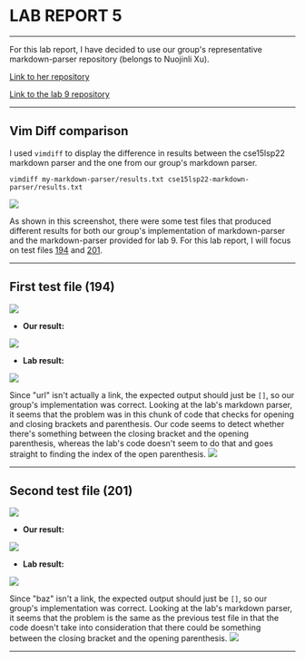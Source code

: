 # LAB REPORT 5

---

For this lab report, I have decided to use our group's representative markdown-parser repository (belongs to Nuojinli Xu). 

[Link to her repository](https://github.com/NuojinliXu/markdown-parser)

[Link to the lab 9 repository](https://github.com/nidhidhamnani/markdown-parser.git)


---

## Vim Diff comparison

I used ```vimdiff``` to display the difference in results between the cse15lsp22 markdown parser and the one from our group's markdown parser.
```
vimdiff my-markdown-parser/results.txt cse15lsp22-markdown-parser/results.txt
```

![](https://user-images.githubusercontent.com/103203293/173171547-0939c5f7-96e8-4f6f-a90a-aabc9b45c971.png)

As shown in this screenshot, there were some test files that produced different results for both our group's implementation of markdown-parser and the markdown-parser provided for lab 9.
For this lab report, I will focus on test files [194](https://github.com/nidhidhamnani/markdown-parser/blob/main/test-files/194.md) and [201](https://github.com/nidhidhamnani/markdown-parser/blob/main/test-files/201.md).


---

## First test file (194)

![](https://user-images.githubusercontent.com/103203293/173172181-57e9d97e-3d56-4892-904b-678f98579cd1.png)

- **Our result:**

![](https://user-images.githubusercontent.com/103203293/173172923-a46df7a3-11f7-4a45-89c4-e581bd1f0962.png)

- **Lab result:**

![](https://user-images.githubusercontent.com/103203293/173172971-9685a53b-a87b-48c5-8d9a-265b802cfe28.png)

Since "url" isn't actually a link, the expected output should just be ```[]```, so our group's implementation was correct. Looking at the lab's markdown parser, it seems that the problem was in this chunk of code that checks for opening and closing brackets and parenthesis. Our code seems to detect whether there's something between the closing bracket and the opening parenthesis, whereas the lab's code doesn't seem to do that and goes straight to finding the index of the open parenthesis. 
![](https://user-images.githubusercontent.com/103203293/173176816-1c6f0168-56c4-41ff-a103-62e68cafcdda.png)


---

## Second test file (201)

![](https://user-images.githubusercontent.com/103203293/173172221-7627b437-8ba6-4dad-b3f5-671bbc13782c.png)

- **Our result:** 

![](https://user-images.githubusercontent.com/103203293/173173044-686a019b-b36a-4117-9f27-d3573bc8bd99.png)

- **Lab result:**

![](https://user-images.githubusercontent.com/103203293/173173007-76a61bcd-9783-4d63-8519-6a295e32c042.png)

Since "baz" isn't a link, the expected output should just be ```[]```, so our group's implementation was correct. Looking at the lab's markdown parser, it seems that the problem is the same as the previous test file in that the code doesn't take into consideration that there could be something between the closing bracket and the opening parenthesis.
![](https://user-images.githubusercontent.com/103203293/173176816-1c6f0168-56c4-41ff-a103-62e68cafcdda.png)


---

